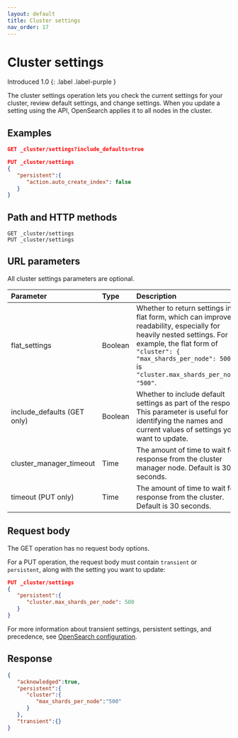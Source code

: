 ```yaml
---
layout: default
title: Cluster settings
nav_order: 17
---
```


# Cluster settings
Introduced 1.0
{: .label .label-purple }

The cluster settings operation lets you check the current settings for your cluster, review default settings, and change settings. When you update a setting using the API, OpenSearch applies it to all nodes in the cluster.


## Examples

```json
GET _cluster/settings?include_defaults=true
```

```json
PUT _cluster/settings
{
   "persistent":{
      "action.auto_create_index": false
   }
}
```


## Path and HTTP methods

```
GET _cluster/settings
PUT _cluster/settings
```


## URL parameters

All cluster settings parameters are optional.

Parameter | Type | Description
:--- | :--- | :---
flat_settings | Boolean | Whether to return settings in the flat form, which can improve readability, especially for heavily nested settings. For example, the flat form of `"cluster": { "max_shards_per_node": 500 }` is `"cluster.max_shards_per_node": "500"`.
include_defaults (GET only) | Boolean | Whether to include default settings as part of the response. This parameter is useful for identifying the names and current values of settings you want to update.
cluster_manager_timeout | Time | The amount of time to wait for a response from the cluster manager node. Default is 30 seconds.
timeout (PUT only) | Time | The amount of time to wait for a response from the cluster. Default is 30 seconds.


## Request body

The GET operation has no request body options.

For a PUT operation, the request body must contain `transient` or `persistent`, along with the setting you want to update:

```json
PUT _cluster/settings
{
   "persistent":{
      "cluster.max_shards_per_node": 500
   }
}
```

For more information about transient settings, persistent settings, and precedence, see [OpenSearch configuration]({{site.url}}{{site.baseurl}}/opensearch/configuration/).


## Response

```json
{
   "acknowledged":true,
   "persistent":{
      "cluster":{
         "max_shards_per_node":"500"
      }
   },
   "transient":{}
}
```
